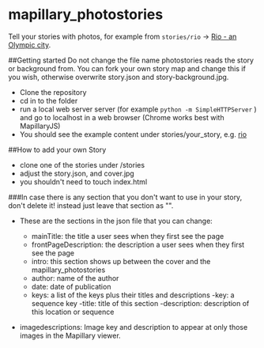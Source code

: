 # mapillary_photostories
Tell your stories with photos, for example from `stories/rio` -> [Rio - an Olympic city](http://mapillary.github.io/mapillary_photostories/stories/rio/).

##Getting started
    Do not change the file name photostories reads the story or background from. You can fork your own story map and change this if you wish, otherwise overwrite story.json and story-background.jpg.

  - Clone the repository
  - cd in to the folder
  - run a local web server server (for example `python -m SimpleHTTPServer` ) and go to localhost in a web browser (Chrome works best with MapillaryJS)
  - You should see the example content under stories/your_story, e.g. [rio](http://localhost:8000/stories/rio/)

##How to add your own Story

  - clone one of the stories under /stories
  - adjust the story.json, and cover.jpg
  - you shouldn't need to touch index.html
  
###In case there is any section that you don't want to use in your story, don't delete it! instead just leave that section as "".

  - These are the sections in the json file that you can change:

    - mainTitle: the title a user sees when they first see the page
    - frontPageDescription: the description a user sees when they first see the page
    - intro: this section shows up between the cover and the mapillary_photostories
    - author: name of the author
    - date: date of publication
    - keys: a list of the keys plus their titles and descriptions
      -key: a sequence key
      -title: title of this section
      -description: description of this location or sequence
  - imagedescriptions: Image key and  description to appear at only those images in the Mapillary viewer.
